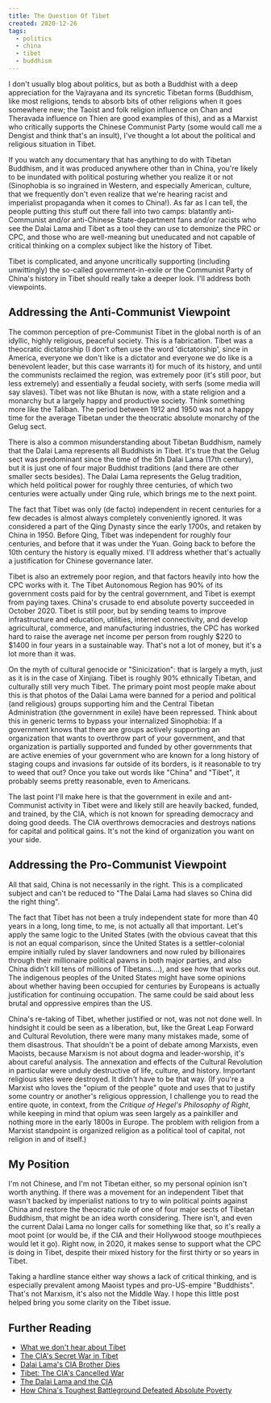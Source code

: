```yaml
---
title: The Question Of Tibet
created: 2020-12-26
tags:
  - politics
  - china
  - tibet
  - buddhism
---
```


I don't usually blog about politics, but as both a Buddhist with a deep
appreciation for the Vajrayana and its syncretic Tibetan forms (Buddhism, like
most religions, tends to absorb bits of other religions when it goes somewhere
new; the Taoist and folk religion influence on Chan and Theravada influence on
Thien are good examples of this), and as a Marxist who critically supports the
Chinese Communist Party (some would call me a Dengist and think that's an
insult), I've thought a lot about the political and religious situation in
Tibet.

If you watch any documentary that has anything to do with Tibetan Buddhism, and
it was produced anywhere other than in China, you're likely to be inundated with
political posturing whether you realize it or not (Sinophobia is so ingrained in
Western, and especially American, culture, that we frequently don't even realize
that we're hearing racist and imperialist propaganda when it comes to China!).
As far as I can tell, the people putting this stuff out there fall into two
camps: blatantly anti-Communist and/or anti-Chinese State-department fans
and/or racists who see the Dalai Lama and Tibet as a tool they can use to
demonize the PRC or CPC, and those who are well-meaning but uneducated and not
capable of critical thinking on a complex subject like the history of Tibet.

Tibet is complicated, and anyone uncritically supporting (including unwittingly)
the so-called government-in-exile _or_ the Communist Party of China's history in
Tibet should really take a deeper look. I'll address both viewpoints.

## Addressing the Anti-Communist Viewpoint

The common perception of pre-Communist Tibet in the global north is of an
idyllic, highly religious, peaceful society. This is a fabrication. Tibet was a
theocratic dictatorship (I don't often use the word 'dictatorship', since in
America, everyone we don't like is a dictator and everyone we do like is a
benevolent leader, but this case warrants it) for much of its history, and until
the communists reclaimed the region, was extremely poor (it's still poor, but
less extremely) and essentially a feudal society, with serfs (some media will
say slaves). Tibet was not like Bhutan is now, with a state religion and a
monarchy but a largely happy and productive society. Think something more like
the Taliban. The period between 1912 and 1950 was not a happy time for the
average Tibetan under the theocratic absolute monarchy of the Gelug sect.

There is also a common misunderstanding about Tibetan Buddhism, namely that the
Dalai Lama represents all Buddhists in Tibet. It's true that the Gelug sect was
predominant since the time of the 5th Dalai Lama (17th century), but it is just
one of four major Buddhist traditions (and there are other smaller sects
besides). The Dalai Lama represents the Gelug tradition, which held political
power for roughly three centuries, of which two centuries were actually under
Qing rule, which brings me to the next point.

The fact that Tibet was only (de facto) independent in recent centuries for a
few decades is almost always completely conveniently ignored. It was considered
a part of the Qing Dynasty since the early 1700s, and retaken by China in 1950.
Before Qing, Tibet was independent for roughly four centuries, and before that
it was under the Yuan. Going back to before the 10th century the history is
equally mixed. I'll address whether that's actually a justification for Chinese
governance later.

Tibet is also an extremely poor region, and that factors heavily into how the
CPC works with it. The Tibet Autonomous Region has 90% of its government costs
paid for by the central government, and Tibet is exempt from paying taxes.
China's crusade to end absolute poverty succeeded in October 2020. Tibet is
still poor, but by sending teams to improve infrastructure and education,
utilities, internet connectivity, and develop agricultural, commerce, and
manufacturing industries, the CPC has worked hard to raise the average net
income per person from roughly $220 to $1400 in four years in a sustainable way.
That's not a lot of money, but it's a lot more than it was.

On the myth of cultural genocide or "Sinicization": that is largely a myth, just
as it is in the case of Xinjiang. Tibet is roughly 90% ethnically Tibetan, and
culturally still very much Tibet. The primary point most people make about this
is that photos of the Dalai Lama were banned for a period and political (and
religious) groups supporting him and the Central Tibetan Administration (the
government in exile) have been repressed. Think about this in generic terms to
bypass your internalized Sinophobia: If a government knows that there are groups
actively supporting an organization that wants to overthrow part of your
government, and that organization is partially supported and funded by other
governments that are active enemies of your government who are known for a long
history of staging coups and invasions far outside of its borders, is it
reasonable to try to weed that out? Once you take out words like "China" and
"Tibet", it probably seems pretty reasonable, even to Americans.

The last point I'll make here is that the government in exile and ant-Communist
activity in Tibet were and likely still are heavily backed, funded, and trained,
by the CIA, which is not known for spreading democracy and doing good deeds. The
CIA overthrows democracies and destroys nations for capital and political gains.
It's not the kind of organization you want on your side.

## Addressing the Pro-Communist Viewpoint

All that said, China is not necessarily in the right. This is a complicated
subject and can't be reduced to "The Dalai Lama had slaves so China did the
right thing".

The fact that Tibet has not been a truly independent state for more than 40
years in a long, long time, to me, is not actually all that important. Let's
apply the same logic to the United States (with the obvious caveat that this is
not an equal comparison, since the United States is a settler-colonial empire
initially ruled by slaver landowners and now ruled by billionaires through their
millionaire political pawns in both major parties, and also China didn't kill
tens of millions of Tibetans....), and see how that works out. The indigenous
peoples of the United States might have some opinions about whether having been
occupied for centuries by Europeans is actually justification for continuing
occupation. The same could be said about less brutal and oppressive empires than
the US.

China's re-taking of Tibet, whether justified or not, was not not done well. In
hindsight it could be seen as a liberation, but, like the Great Leap Forward and
Cultural Revolution, there were many many mistakes made, some of them
disastrous. That shouldn't be a point of debate among Marxists, even Maoists,
because Marxism is not about dogma and leader-worship, it's about careful
analysis. The annexation and effects of the Cultural Revolution in particular
were unduly destructive of life, culture, and history. Important religious sites
were destroyed. It didn't have to be that way. (If you're a Marxist who loves
the "opium of the people" quote and uses that to justify some country or
another's religious oppression, I challenge you to read the entire quote, in
context, from the _Critique of Hegel's Philosophy of Right_, while keeping in
mind that opium was seen largely as a painkiller and nothing more in the early
1800s in Europe. The problem with religion from a Marxist standpoint is
organized religion as a political tool of capital, not religion in and of
itself.)

## My Position

I'm not Chinese, and I'm not Tibetan either, so my personal opinion isn't worth
anything. If there was a movement for an independent Tibet that wasn't backed by
imperialist nations to try to win political points against China and restore the
theocratic rule of one of four major sects of Tibetan Buddhism, that might be an
idea worth considering. There isn't, and even the current Dalai Lama no longer
calls for something like that, so it's really a moot point (or would be, if the
CIA and their Hollywood stooge mouthpieces would let it go). Right now, in 2020,
it makes sense to support what the CPC is doing in Tibet, despite their mixed
history for the first thirty or so years in Tibet.

Taking a hardline stance either way shows a lack of critical thinking, and is
especially prevalent among Maoist types and pro-US-empire "Buddhists". That's
not Marxism, it's also not the Middle Way. I hope this little post helped bring
you some clarity on the Tibet issue.

## Further Reading

* [What we don't hear about
  Tibet](https://www.theguardian.com/commentisfree/2009/feb/10/tibet-china-feudalism)
* [The CIA's Secret War in
  Tibet](https://www.chicagotribune.com/news/ct-xpm-1997-01-26-9701270002-story.html)
* [Dalai Lama's CIA Brother
  Dies](https://www.reuters.com/article/us-china-tibet/dalai-lamas-pro-independence-brother-dies-in-u-s-idUSPEK19832520080906)
* [Tibet: The CIA's Cancelled
  War](https://www.nybooks.com/daily/2013/04/09/cias-cancelled-war-tibet/)
* [The Dalai Lama and the CIA](https://www.umsl.edu/~thomaskp/dalai.htm)
* [How China's Toughest Battleground Defeated Absolute
  Poverty](https://news.cgtn.com/news/2020-10-16/How-Tibet-eliminated-absolute-poverty-despite-harsh-climate--UDkSdO4J5S/index.html)
